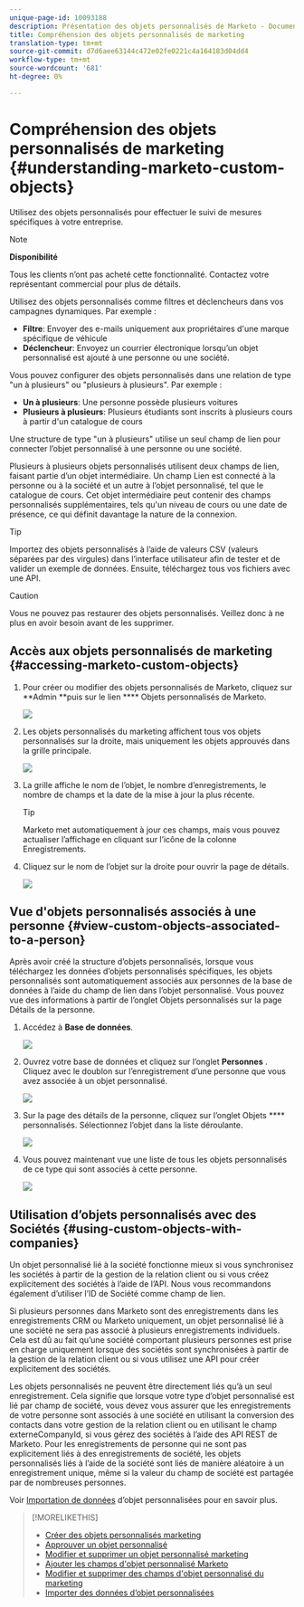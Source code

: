 ```yaml
---
unique-page-id: 10093188
description: Présentation des objets personnalisés de Marketo - Documents marketing - Documentation du produit
title: Compréhension des objets personnalisés de marketing
translation-type: tm+mt
source-git-commit: d7d6aee63144c472e02fe0221c4a164183d04dd4
workflow-type: tm+mt
source-wordcount: '681'
ht-degree: 0%

---
```



# Compréhension des objets personnalisés de marketing {#understanding-marketo-custom-objects}

Utilisez des objets personnalisés pour effectuer le suivi de mesures spécifiques à votre entreprise.

>[!NOTE]
>
>**Disponibilité**
>
>Tous les clients n’ont pas acheté cette fonctionnalité. Contactez votre représentant commercial pour plus de détails.

Utilisez des objets personnalisés comme filtres et déclencheurs dans vos campagnes dynamiques. Par exemple :

* **Filtre**: Envoyer des e-mails uniquement aux propriétaires d&#39;une marque spécifique de véhicule
* **Déclencheur**: Envoyez un courrier électronique lorsqu’un objet personnalisé est ajouté à une personne ou une société.

Vous pouvez configurer des objets personnalisés dans une relation de type &quot;un à plusieurs&quot; ou &quot;plusieurs à plusieurs&quot;. Par exemple :

* **Un à plusieurs**: Une personne possède plusieurs voitures
* **Plusieurs à plusieurs**: Plusieurs étudiants sont inscrits à plusieurs cours à partir d&#39;un catalogue de cours

Une structure de type &quot;un à plusieurs&quot; utilise un seul champ de lien pour connecter l’objet personnalisé à une personne ou une société.

Plusieurs à plusieurs objets personnalisés utilisent deux champs de lien, faisant partie d’un objet intermédiaire. Un champ Lien est connecté à la personne ou à la société et un autre à l’objet personnalisé, tel que le catalogue de cours. Cet objet intermédiaire peut contenir des champs personnalisés supplémentaires, tels qu&#39;un niveau de cours ou une date de présence, ce qui définit davantage la nature de la connexion.

>[!TIP]
>
>Importez des objets personnalisés à l’aide de valeurs CSV (valeurs séparées par des virgules) dans l’interface utilisateur afin de tester et de valider un exemple de données. Ensuite, téléchargez tous vos fichiers avec une API.

>[!CAUTION]
>
>Vous ne pouvez pas restaurer des objets personnalisés. Veillez donc à ne plus en avoir besoin avant de les supprimer.

## Accès aux objets personnalisés de marketing {#accessing-marketo-custom-objects}

1. Pour créer ou modifier des objets personnalisés de Marketo, cliquez sur **Admin **puis sur le lien **** Objets personnalisés de Marketo.

   ![](assets/image2016-5-18-16-3a59-3a30.png)

1. Les objets personnalisés du marketing affichent tous vos objets personnalisés sur la droite, mais uniquement les objets approuvés dans la grille principale.

   ![](assets/image2016-6-10-15-3a14-3a18.png)

1. La grille affiche le nom de l’objet, le nombre d’enregistrements, le nombre de champs et la date de la mise à jour la plus récente.

   >[!TIP]
   >
   >Marketo met automatiquement à jour ces champs, mais vous pouvez actualiser l’affichage en cliquant sur l’icône de la colonne Enregistrements.

1. Cliquez sur le nom de l’objet sur la droite pour ouvrir la page de détails.

   ![](assets/image2016-6-10-15-3a15-3a29.png)

## Vue d&#39;objets personnalisés associés à une personne {#view-custom-objects-associated-to-a-person}

Après avoir créé la structure d’objets personnalisés, lorsque vous téléchargez les données d’objets personnalisés spécifiques, les objets personnalisés sont automatiquement associés aux personnes de la base de données à l’aide du champ de lien dans l’objet personnalisé. Vous pouvez vue des informations à partir de l’onglet Objets personnalisés sur la page Détails de la personne.

1. Accédez à **Base de données**.

   ![](assets/db.png)

1. Ouvrez votre base de données et cliquez sur l’onglet **Personnes** . Cliquez avec le doublon sur l’enregistrement d’une personne que vous avez associée à un objet personnalisé.

   ![](assets/five.png)

1. Sur la page des détails de la personne, cliquez sur l’onglet Objets **** personnalisés. Sélectionnez l’objet dans la liste déroulante.

   ![](assets/six.png)

1. Vous pouvez maintenant vue une liste de tous les objets personnalisés de ce type qui sont associés à cette personne.

   ![](assets/seven.png)

## Utilisation d’objets personnalisés avec des Sociétés {#using-custom-objects-with-companies}

Un objet personnalisé lié à la société fonctionne mieux si vous synchronisez les sociétés à partir de la gestion de la relation client ou si vous créez explicitement des sociétés à l’aide de l’API. Nous vous recommandons également d’utiliser l’ID de Société comme champ de lien.

Si plusieurs personnes dans Marketo sont des enregistrements dans les enregistrements CRM ou Marketo uniquement, un objet personnalisé lié à une société ne sera pas associé à plusieurs enregistrements individuels. Cela est dû au fait qu’une société comportant plusieurs personnes est prise en charge uniquement lorsque des sociétés sont synchronisées à partir de la gestion de la relation client ou si vous utilisez une API pour créer explicitement des sociétés.

Les objets personnalisés ne peuvent être directement liés qu’à un seul enregistrement. Cela signifie que lorsque votre type d’objet personnalisé est lié par champ de société, vous devez vous assurer que les enregistrements de votre personne sont associés à une société en utilisant la conversion des contacts dans votre gestion de la relation client ou en utilisant le champ externeCompanyId, si vous gérez des sociétés à l’aide des API REST de Marketo. Pour les enregistrements de personne qui ne sont pas explicitement liés à des enregistrements de société, les objets personnalisés liés à l’aide de la société sont liés de manière aléatoire à un enregistrement unique, même si la valeur du champ de société est partagée par de nombreuses personnes.

Voir [Importation de données](import-custom-object-data.md) d’objet personnalisées pour en savoir plus.

>[!MORELIKETHIS]
>
>* [Créer des objets personnalisés marketing](create-marketo-custom-objects.md)
>* [Approuver un objet personnalisé](approve-a-custom-object.md)
>* [Modifier et supprimer un objet personnalisé marketing](edit-and-delete-a-marketo-custom-object.md)
>* [Ajouter les champs d&#39;objet personnalisé Marketo](add-marketo-custom-object-fields.md)
>* [Modifier et supprimer des champs d&#39;objet personnalisé du marketing](edit-and-delete-marketo-custom-object-fields.md)
>* [Importer des données d’objet personnalisées](import-custom-object-data.md)

>




